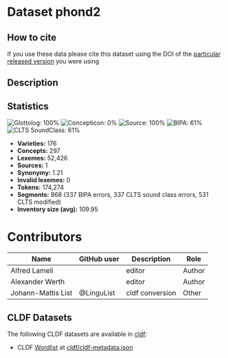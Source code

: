 # Dataset phond2

## How to cite

If you use these data please cite
this dataset using the DOI of the [particular released version](../../releases/) you were using

## Description


## Statistics


![Glottolog: 100%](https://img.shields.io/badge/Glottolog-100%25-brightgreen.svg "Glottolog: 100%")
![Concepticon: 0%](https://img.shields.io/badge/Concepticon-0%25-red.svg "Concepticon: 0%")
![Source: 100%](https://img.shields.io/badge/Source-100%25-brightgreen.svg "Source: 100%")
![BIPA: 61%](https://img.shields.io/badge/BIPA-61%25-orange.svg "BIPA: 61%")
![CLTS SoundClass: 61%](https://img.shields.io/badge/CLTS%20SoundClass-61%25-orange.svg "CLTS SoundClass: 61%")

- **Varieties:** 176
- **Concepts:** 297
- **Lexemes:** 52,426
- **Sources:** 1
- **Synonymy:** 1.21
- **Invalid lexemes:** 0
- **Tokens:** 174,274
- **Segments:** 868 (337 BIPA errors, 337 CLTS sound class errors, 531 CLTS modified)
- **Inventory size (avg):** 109.95

# Contributors

Name | GitHub user | Description | Role |
--- | --- | --- | --- |
Alfred Lameli | | editor | Author
Alexander Werth | | editor | Author
Johann-Mattis List | @LinguList| cldf conversion | Other




## CLDF Datasets

The following CLDF datasets are available in [cldf](cldf):

- CLDF [Wordlist](https://github.com/cldf/cldf/tree/master/modules/Wordlist) at [cldf/cldf-metadata.json](cldf/cldf-metadata.json)